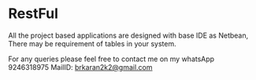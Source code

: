 # RestFul
All the project based applications are designed with base IDE as  Netbean,
There may be requirement of tables in your system.

For any queries please feel free to contact me on my whatsApp   9246318975
MailID: brkaran2k2@gmail.com
